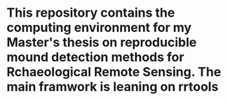 # This repository contains the computing environment for my Master's thesis on reproducible mound detection methods for Rchaeological Remote Sensing. The main framwork is leaning on rrtools
